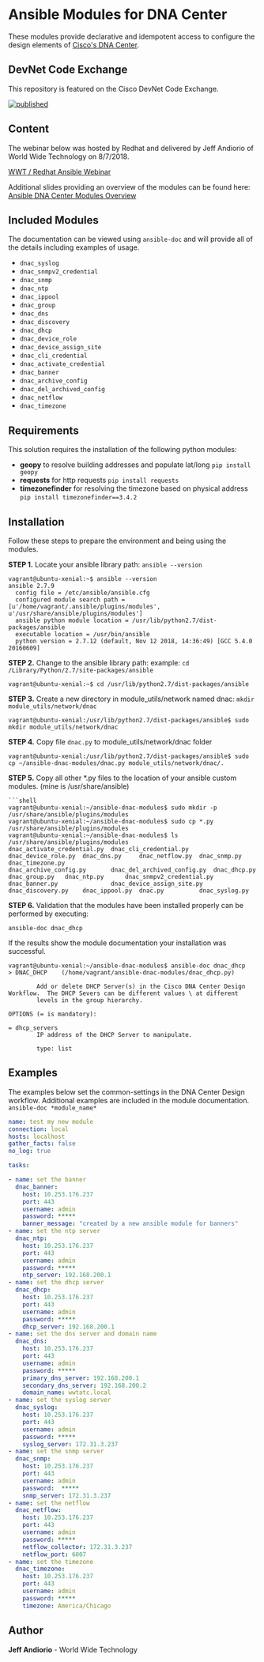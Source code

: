 # Ansible Modules for DNA Center

These modules provide declarative and idempotent access to configure the design elements of [Cisco's DNA Center](https://www.cisco.com/c/en/us/products/cloud-systems.../dna-center/index.html). 

## DevNet Code Exchange 

This repository is featured on the Cisco DevNet Code Exchange.

[![published](https://static.production.devnetcloud.com/codeexchange/assets/images/devnet-published.svg)](https://developer.cisco.com/codeexchange/github/repo/jandiorio/ansible-dnac-modules)


## Content

The webinar below was hosted by Redhat and delivered by Jeff Andiorio of World Wide Technology on 8/7/2018.  

[WWT / Redhat Ansible Webinar](https://www.ansible.com/resources/webinars-training/lab-automation-by-wwt-with-ansible-tower-and-cisco-dna-center)


Additional slides providing an overview of the modules can be found here:  [Ansible DNA Center Modules Overview](https://www.slideshare.net/secret/1l5xe5ORzTN3Uv)

## Included Modules 

The documentation can be viewed using  `ansible-doc` and will provide all of the details including examples of usage. 

- `dnac_syslog`
- `dnac_snmpv2_credential`
- `dnac_snmp`
- `dnac_ntp`
- `dnac_ippool`
- `dnac_group`
- `dnac_dns`
- `dnac_discovery`
- `dnac_dhcp`
- `dnac_device_role`
- `dnac_device_assign_site`
- `dnac_cli_credential`
- `dnac_activate_credential`
- `dnac_banner`
- `dnac_archive_config`
- `dnac_del_archived_config`
- `dnac_netflow`
- `dnac_timezone`

## Requirements

This solution requires the installation of the following python modules:

- **geopy** to resolve building addresses and populate lat/long
  `pip install geopy`
- **requests** for http requests 
  `pip install requests`
- **timezonefinder** for resolving the timezone based on physical address 
  `pip install timezonefinder==3.4.2`

## Installation

Follow these steps to prepare the environment and being using the modules. 

**STEP 1.**  Locate your ansible library path: `ansible --version`

```shell
vagrant@ubuntu-xenial:~$ ansible --version
ansible 2.7.9
  config file = /etc/ansible/ansible.cfg
  configured module search path = [u'/home/vagrant/.ansible/plugins/modules', u'/usr/share/ansible/plugins/modules']
  ansible python module location = /usr/lib/python2.7/dist-packages/ansible
  executable location = /usr/bin/ansible
  python version = 2.7.12 (default, Nov 12 2018, 14:36:49) [GCC 5.4.0 20160609]
```

**STEP 2.**  Change to the ansible library path: example: `cd /Library/Python/2.7/site-packages/ansible` 

```shell
vagrant@ubuntu-xenial:~$ cd /usr/lib/python2.7/dist-packages/ansible

```

**STEP 3.**  Create a new directory in module_utils/network named dnac: `mkdir module_utils/network/dnac` 

```shell
vagrant@ubuntu-xenial:/usr/lib/python2.7/dist-packages/ansible$ sudo mkdir module_utils/network/dnac
```

**STEP 4.**  Copy file `dnac.py` to module_utils/network/dnac folder

```shell
vagrant@ubuntu-xenial:/usr/lib/python2.7/dist-packages/ansible$ sudo cp ~/ansible-dnac-modules/dnac.py module_utils/network/dnac/.
```

**STEP 5.**  Copy all other *.py files to the location of your ansible custom modules. (mine is /usr/share/ansible)

```shell
​```shell
vagrant@ubuntu-xenial:~/ansible-dnac-modules$ sudo mkdir -p /usr/share/ansible/plugins/modules
vagrant@ubuntu-xenial:~/ansible-dnac-modules$ sudo cp *.py /usr/share/ansible/plugins/modules
vagrant@ubuntu-xenial:~/ansible-dnac-modules$ ls /usr/share/ansible/plugins/modules
dnac_activate_credential.py  dnac_cli_credential.py       dnac_device_role.py  dnac_dns.py     dnac_netflow.py  dnac_snmp.py               dnac_timezone.py
dnac_archive_config.py       dnac_del_archived_config.py  dnac_dhcp.py         dnac_group.py   dnac_ntp.py      dnac_snmpv2_credential.py
dnac_banner.py               dnac_device_assign_site.py   dnac_discovery.py    dnac_ippool.py  dnac.py          dnac_syslog.py

```

**STEP 6.**  Validation that the modules have been installed properly can be performed by executing:

`ansible-doc dnac_dhcp`

If the results show the module documentation your installation was successful. 

```shell
vagrant@ubuntu-xenial:~/ansible-dnac-modules$ ansible-doc dnac_dhcp
> DNAC_DHCP    (/home/vagrant/ansible-dnac-modules/dnac_dhcp.py)

        Add or delete DHCP Server(s) in the Cisco DNA Center Design Workflow.  The DHCP Severs can be different values \ at different
        levels in the group hierarchy.

OPTIONS (= is mandatory):

= dhcp_servers
        IP address of the DHCP Server to manipulate.

        type: list
```

## Examples

The examples below set the common-settings in the DNA Center Design workflow.  Additional examples are included in the module documentation.  `ansible-doc *module_name*`

```yaml
name: test my new module
connection: local
hosts: localhost
gather_facts: false
no_log: true

tasks:

- name: set the banner  
  dnac_banner:
    host: 10.253.176.237
    port: 443
    username: admin
    password: *****
    banner_message: "created by a new ansible module for banners"
- name: set the ntp server
  dnac_ntp:
    host: 10.253.176.237
    port: 443
    username: admin
    password: *****
    ntp_server: 192.168.200.1
- name: set the dhcp server
  dnac_dhcp:
    host: 10.253.176.237
    port: 443
    username: admin
    password: *****
    dhcp_server: 192.168.200.1
- name: set the dns server and domain name
  dnac_dns:
    host: 10.253.176.237
    port: 443
    username: admin
    password: *****
    primary_dns_server: 192.168.200.1
    secondary_dns_server: 192.168.200.2
    domain_name: wwtatc.local
- name: set the syslog server
  dnac_syslog:
    host: 10.253.176.237
    port: 443
    username: admin
    password: *****
    syslog_server: 172.31.3.237
- name: set the snmp server
  dnac_snmp:
    host: 10.253.176.237
    port: 443
    username: admin
    password:  *****
    snmp_server: 172.31.3.237
- name: set the netflow
  dnac_netflow:
    host: 10.253.176.237
    port: 443
    username: admin
    password: *****
    netflow_collector: 172.31.3.237
    netflow_port: 6007
- name: set the timezone
  dnac_timezone:
    host: 10.253.176.237
    port: 443
    username: admin
    password: *****
    timezone: America/Chicago
```

## Author

**Jeff Andiorio** - World Wide Technology 
